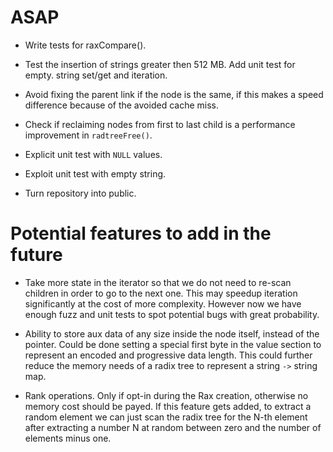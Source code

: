 ASAP
===

* Write tests for raxCompare().

* Test the insertion of strings greater then 512 MB. Add unit test for empty.
  string set/get and iteration.

* Avoid fixing the parent link if the node is the same, if this makes a speed
  difference because of the avoided cache miss.

* Check if reclaiming nodes from first to last child is a performance
  improvement in `radtreeFree()`.

* Explicit unit test with `NULL` values.

* Exploit unit test with empty string.

* Turn repository into public.

Potential features to add in the future
===

* Take more state in the iterator so that we do not need to re-scan children in
  order to go to the next one. This may speedup iteration significantly at the
  cost of more complexity. However now we have enough fuzz and unit tests to
  spot potential bugs with great probability.

* Ability to store aux data of any size inside the node itself, instead of the
  pointer. Could be done setting a special first byte in the value section to
  represent an encoded and progressive data length. This could further reduce
  the memory needs of a radix tree to represent a string `->` string map.

* Rank operations. Only if opt-in during the Rax creation, otherwise no memory
  cost should be payed. If this feature gets added, to extract a random element
  we can just scan the radix tree for the N-th element after extracting a number
  N at random between zero and the number of elements minus one.
